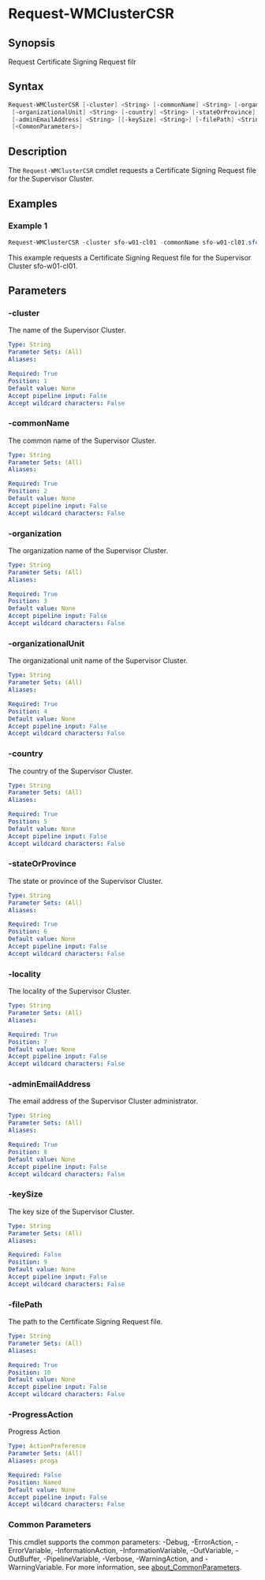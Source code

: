 # Request-WMClusterCSR

## Synopsis

Request Certificate Signing Request filr

## Syntax

```powershell
Request-WMClusterCSR [-cluster] <String> [-commonName] <String> [-organization] <String>
 [-organizationalUnit] <String> [-country] <String> [-stateOrProvince] <String> [-locality] <String>
 [-adminEmailAddress] <String> [[-keySize] <String>] [-filePath] <String> [-ProgressAction <ActionPreference>]
 [<CommonParameters>]
```

## Description

The `Request-WMClusterCSR` cmdlet requests a Certificate Signing Request file for the Supervisor Cluster.

## Examples

### Example 1

```powershell
Request-WMClusterCSR -cluster sfo-w01-cl01 -commonName sfo-w01-cl01.sfo.rainpole.io -organization Rainpole -organizationalUnit Rainpole -country US -stateOrProvince California -locality "Palo Alto" -adminEmailAddress admin@rainpole.io -keySize 2048 -filePath ".\SupervisorCluster.csr"
```

This example requests a Certificate Signing Request file for the Supervisor Cluster sfo-w01-cl01.

## Parameters

### -cluster

The name of the Supervisor Cluster.

```yaml
Type: String
Parameter Sets: (All)
Aliases:

Required: True
Position: 1
Default value: None
Accept pipeline input: False
Accept wildcard characters: False
```

### -commonName

The common name of the Supervisor Cluster.

```yaml
Type: String
Parameter Sets: (All)
Aliases:

Required: True
Position: 2
Default value: None
Accept pipeline input: False
Accept wildcard characters: False
```

### -organization

The organization name of the Supervisor Cluster.

```yaml
Type: String
Parameter Sets: (All)
Aliases:

Required: True
Position: 3
Default value: None
Accept pipeline input: False
Accept wildcard characters: False
```

### -organizationalUnit

The organizational unit name of the Supervisor Cluster.

```yaml
Type: String
Parameter Sets: (All)
Aliases:

Required: True
Position: 4
Default value: None
Accept pipeline input: False
Accept wildcard characters: False
```

### -country

The country of the Supervisor Cluster.

```yaml
Type: String
Parameter Sets: (All)
Aliases:

Required: True
Position: 5
Default value: None
Accept pipeline input: False
Accept wildcard characters: False
```

### -stateOrProvince

The state or province of the Supervisor Cluster.

```yaml
Type: String
Parameter Sets: (All)
Aliases:

Required: True
Position: 6
Default value: None
Accept pipeline input: False
Accept wildcard characters: False
```

### -locality

The locality of the Supervisor Cluster.

```yaml
Type: String
Parameter Sets: (All)
Aliases:

Required: True
Position: 7
Default value: None
Accept pipeline input: False
Accept wildcard characters: False
```

### -adminEmailAddress

The email address of the Supervisor Cluster administrator.

```yaml
Type: String
Parameter Sets: (All)
Aliases:

Required: True
Position: 8
Default value: None
Accept pipeline input: False
Accept wildcard characters: False
```

### -keySize

The key size of the Supervisor Cluster.

```yaml
Type: String
Parameter Sets: (All)
Aliases:

Required: False
Position: 9
Default value: None
Accept pipeline input: False
Accept wildcard characters: False
```

### -filePath

The path to the Certificate Signing Request file.

```yaml
Type: String
Parameter Sets: (All)
Aliases:

Required: True
Position: 10
Default value: None
Accept pipeline input: False
Accept wildcard characters: False
```

### -ProgressAction

Progress Action

```yaml
Type: ActionPreference
Parameter Sets: (All)
Aliases: proga

Required: False
Position: Named
Default value: None
Accept pipeline input: False
Accept wildcard characters: False
```

### Common Parameters

This cmdlet supports the common parameters: -Debug, -ErrorAction, -ErrorVariable, -InformationAction, -InformationVariable, -OutVariable, -OutBuffer, -PipelineVariable, -Verbose, -WarningAction, and -WarningVariable. For more information, see [about_CommonParameters](http://go.microsoft.com/fwlink/?LinkID=113216).
